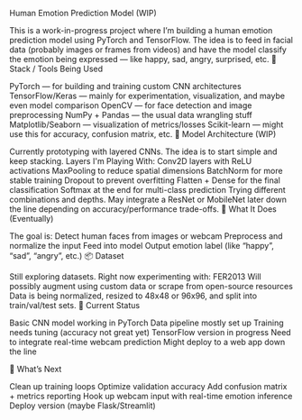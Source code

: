 Human Emotion Prediction Model (WIP)

This is a work-in-progress project where I’m building a human emotion prediction model using PyTorch and TensorFlow. The idea is to feed in facial data (probably images or frames from videos) and have the model classify the emotion being expressed — like happy, sad, angry, surprised, etc.
🔧 Stack / Tools Being Used

PyTorch — for building and training custom CNN architectures
TensorFlow/Keras — mainly for experimentation, visualization, and maybe even model comparison
OpenCV — for face detection and image preprocessing
NumPy + Pandas — the usual data wrangling stuff
Matplotlib/Seaborn — visualization of metrics/losses
Scikit-learn — might use this for accuracy, confusion matrix, etc.
🧠 Model Architecture (WIP)

Currently prototyping with layered CNNs. The idea is to start simple and keep stacking.
Layers I'm Playing With:
Conv2D layers with ReLU activations
MaxPooling to reduce spatial dimensions
BatchNorm for more stable training
Dropout to prevent overfitting
Flatten + Dense for the final classification
Softmax at the end for multi-class prediction
Trying different combinations and depths. May integrate a ResNet or MobileNet later down the line depending on accuracy/performance trade-offs.
🧪 What It Does (Eventually)

The goal is:
Detect human faces from images or webcam
Preprocess and normalize the input
Feed into model
Output emotion label (like “happy”, “sad”, “angry”, etc.)
📦 Dataset

Still exploring datasets. Right now experimenting with:
FER2013
Will possibly augment using custom data or scrape from open-source resources
Data is being normalized, resized to 48x48 or 96x96, and split into train/val/test sets.
🧪 Current Status

 Basic CNN model working in PyTorch
 Data pipeline mostly set up
 Training needs tuning (accuracy not great yet)
 TensorFlow version in progress
 Need to integrate real-time webcam prediction
 Might deploy to a web app down the line


 🚧 What’s Next

Clean up training loops
Optimize validation accuracy
Add confusion matrix + metrics reporting
Hook up webcam input with real-time emotion inference
Deploy version (maybe Flask/Streamlit)
